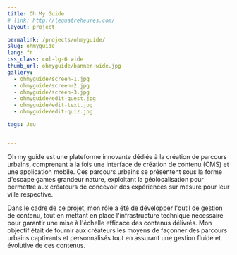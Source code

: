 ```yaml
---
title: Oh My Guide
# link: http://lequatreheures.com/
layout: project

permalink: /projects/ohmyguide/
slug: ohmyguide
lang: fr
css_class: col-lg-6 wide
thumb_url: ohmyguide/banner-wide.jpg
gallery:
  - ohmyguide/screen-1.jpg 
  - ohmyguide/screen-2.jpg 
  - ohmyguide/screen-3.jpg 
  - ohmyguide/edit-quest.jpg 
  - ohmyguide/edit-text.jpg 
  - ohmyguide/edit-quiz.jpg 

tags: Jeu


---
```


Oh my guide est une plateforme innovante dédiée à la création de parcours urbains, comprenant à la fois une interface de création de contenu (CMS) et une application mobile. Ces parcours urbains se présentent sous la forme d'escape games grandeur nature, exploitant la géolocalisation pour permettre aux créateurs de concevoir des expériences sur mesure pour leur ville respective.

Dans le cadre de ce projet, mon rôle a été de développer l'outil de gestion de contenu, tout en mettant en place l'infrastructure technique nécessaire pour garantir une mise à l'échelle efficace des contenus délivrés. Mon objectif était de fournir aux créateurs les moyens de façonner des parcours urbains captivants et personnalisés tout en assurant une gestion fluide et évolutive de ces contenus.